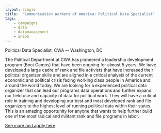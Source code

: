 ```yaml
---
layout: single
title:  "Communication Workers of America: Political Data Specialist"
tags: 
    - campaigns
    - data
    - datamanagement
    - union
---
```

	
Political Data Specialist, CWA -- Washington, DC

The Political Department at CWA has pioneered a leadership development program (Boot Camps) that have been ongoing for almost 5 years. We have developed a large cadre of rank and file activists that have increased their political organizer skills and are aligned in a critical analysis of the current economic and political crisis facing working class people in America and around the world today. We are looking for a experienced political data organizer that can lead our programs data operations and further expand our field use and capacity of data for political work. They will have a critical role in training and developing our best and most developed rank and file organizers to the highest level of running political data within their states. This is an amazing opportunity for anyone that wants to help further build one of the most radical and militant rank and file programs in labor.

[See more and apply here](https://www.unionjobs.com/listing.php?id=12666)

